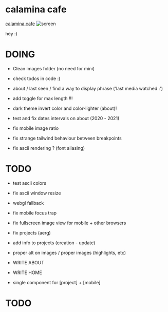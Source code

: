 # calamina cafe

[calamina.cafe](https://calamina.cafe)
![screen](/calaminacafe.avif?raw=true "calamina.cafe")

hey :)

# DOING
- Clean images folder (no need for mini)
- check todos in code :)

- about / last seen / find a way to display phrase ('last media watched :')
- add toggle for max length !!!
- dark theme invert color and color-lighter (about)!
- test and fix dates intervals on about (2020 - 2021)

- fix mobile image ratio 
- fix strange tailwind behaviour between breakpoints 

- fix ascii rendering ? (font aliasing)

# TODO 
- test ascii colors
- fix ascii window resize
- webgl fallback

- fix mobile focus trap
- fix fullscreen image view for mobile + other browsers
- fix projects (aerg)
- add info to projects (creation - update)

- proper alt on images / proper images (highlights, etc)
- WRITE ABOUT
- WRITE HOME
- single component for [project] + [mobile]
# TODO
